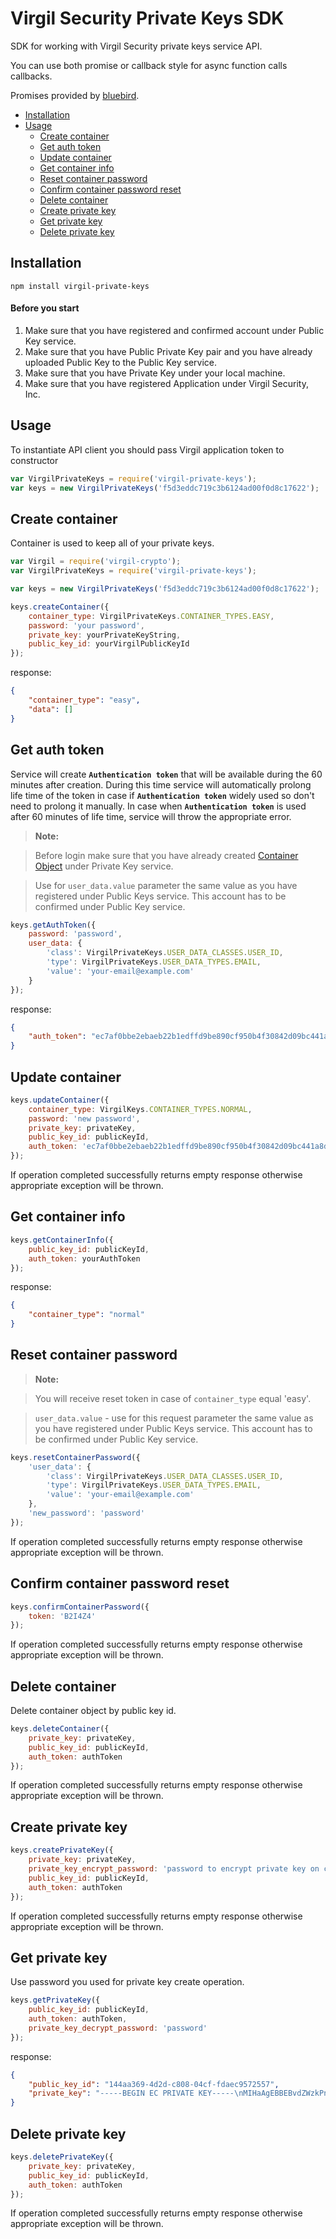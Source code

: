 
# Virgil Security Private Keys SDK

SDK for working with Virgil Security private keys service API.

You can use both promise or callback style for async function calls callbacks.

Promises provided by [bluebird](http://github.com).

- [Installation](#installation)
- [Usage](#usage)
    - [Create container](#create-container)
    - [Get auth token](#get-auth-token)
    - [Update container](#update-container)
    - [Get container info](#get-container-info)
    - [Reset container password](#reset-container-password)
    - [Confirm container password reset](#confirm-container-password-reset)
    - [Delete container](#delete-container)
    - [Create private key](#create-private-key)
    - [Get private key](#get-private-key)
    - [Delete private key](#delete-private-key)

## Installation

```
npm install virgil-private-keys
```

#### Before you start

1. Make sure that you have registered and confirmed account under Public Key service.
2. Make sure that you have Public Private Key pair and you have already uploaded Public Key to the Public Key service.
3. Make sure that you have Private Key under your local machine.
4. Make sure that you have registered Application under Virgil Security, Inc.

## Usage

To instantiate API client you should pass Virgil application token to constructor

```javascript
var VirgilPrivateKeys = require('virgil-private-keys');
var keys = new VirgilPrivateKeys('f5d3eddc719c3b6124ad00f0d8c17622');
```

## Create container

Container is used to keep all of your private keys.

```javascript
var Virgil = require('virgil-crypto');
var VirgilPrivateKeys = require('virgil-private-keys');

var keys = new VirgilPrivateKeys('f5d3eddc719c3b6124ad00f0d8c17622');

keys.createContainer({
	container_type: VirgilPrivateKeys.CONTAINER_TYPES.EASY,
	password: 'your password',
	private_key: yourPrivateKeyString,
	public_key_id: yourVirgilPublicKeyId
});
```

response:

```json
{
    "container_type": "easy",
    "data": []
}
```

## Get auth token

Service will create **`Authentication token`** that will be available during the 60 minutes after creation. During this time service will automatically prolong life time of the token in case if **`Authentication token`** widely used so don't need to prolong it manually. In case when **`Authentication token`** is used after 60 minutes of life time, service will throw the appropriate error.

> **Note:**

> Before login make sure that you have already created [Container Object](#create-container) under Private Key service.

> Use for `user_data.value` parameter the same value as you have registered under Public Keys service. This account has to be confirmed under Public Key service.

```javascript
keys.getAuthToken({
	password: 'password',
	user_data: {
		'class': VirgilPrivateKeys.USER_DATA_CLASSES.USER_ID,
		'type': VirgilPrivateKeys.USER_DATA_TYPES.EMAIL,
		'value': 'your-email@example.com'
	}
});
```

response:

```json
{
    "auth_token": "ec7af0bbe2ebaeb22b1edffd9be890cf950b4f30842d09bc441a8dcacc4317e4"
}
```

## Update container

```javascript
keys.updateContainer({
	container_type: VirgilKeys.CONTAINER_TYPES.NORMAL,
	password: 'new password',
	private_key: privateKey,
	public_key_id: publicKeyId,
	auth_token: 'ec7af0bbe2ebaeb22b1edffd9be890cf950b4f30842d09bc441a8dcacc4317e4'
});
```

If operation completed successfully returns empty response otherwise appropriate exception will be thrown.

## Get container info

```javascript
keys.getContainerInfo({
	public_key_id: publicKeyId,
	auth_token: yourAuthToken
});
```

response:

```json
{
    "container_type": "normal"
}
```

## Reset container password

> **Note:**

> You will receive reset token in case of `container_type` equal 'easy'.

> `user_data.value` - use for this request parameter the same value as you have registered under Public Keys service. This account has to be confirmed under Public Key service.

```javascript
keys.resetContainerPassword({
	'user_data': {
		'class': VirgilPrivateKeys.USER_DATA_CLASSES.USER_ID,
		'type': VirgilPrivateKeys.USER_DATA_TYPES.EMAIL,
		'value': 'your-email@example.com'
	},
	'new_password': 'password'
});
```

If operation completed successfully returns empty response otherwise appropriate exception will be thrown.

## Confirm container password reset

```javascript
keys.confirmContainerPassword({
	token: 'B2I4Z4'
});
```

If operation completed successfully returns empty response otherwise appropriate exception will be thrown.

## Delete container

Delete container object by public key id.

```javascript
keys.deleteContainer({
	private_key: privateKey,
	public_key_id: publicKeyId,
	auth_token: authToken
});
```

If operation completed successfully returns empty response otherwise appropriate exception will be thrown.

## Create private key

```javascript
keys.createPrivateKey({
	private_key: privateKey,
	private_key_encrypt_password: 'password to encrypt private key on client-side',
	public_key_id: publicKeyId,
	auth_token: authToken
});
```

If operation completed successfully returns empty response otherwise appropriate exception will be thrown.

## Get private key

Use password you used for private key create operation.

```javascript
keys.getPrivateKey({
	public_key_id: publicKeyId,
	auth_token: authToken,
	private_key_decrypt_password: 'password'
});
```

response:

```json
{
    "public_key_id": "144aa369-4d2d-c808-04cf-fdaec9572557",
    "private_key": "-----BEGIN EC PRIVATE KEY-----\nMIHaAgEBBEBvdZWzkPnDatQ8xkxD5MdzMBJ4+fc7pfL5oWJ5jAWya+tiRzzsPC01\nbbSUe5L3wu868VTin4aVbN3OhKZ9lZK0oAsGCSskAwMCCAEBDaGBhQOBggAEF8JK\n+qop2/QTHZuE4oDgvkZScpGkF9nlpaGY7aDCAhwMoVJz0f+xbz6jfWbpqyCIyl4w\nmb8hm4UwnSCLvKKYjpq7ctM1/xBQWdZBFJGfwrdOAUVKyJ5kCQVwJJ2JbNYMEs8c\n8nE1PuqAyIW4d3FPOUEBwMcvQgYH2ykQppXowO8=\n-----END EC PRIVATE KEY-----\n"
}
```

## Delete private key

```javascript
keys.deletePrivateKey({
	private_key: privateKey,
	public_key_id: publicKeyId,
	auth_token: authToken
});
```

If operation completed successfully returns empty response otherwise appropriate exception will be thrown.
</div>
</div>

<div class="col-md-12 col-md-offset-2 hidden-md hidden-xs hidden-sm">
<div class="docs-menu" data-ui="affix-docs">

<div class="menu-items-wrapper" data-ui="menu-items-wrapper"></div>
</div>
</div>
</div>
</div>
</section>
